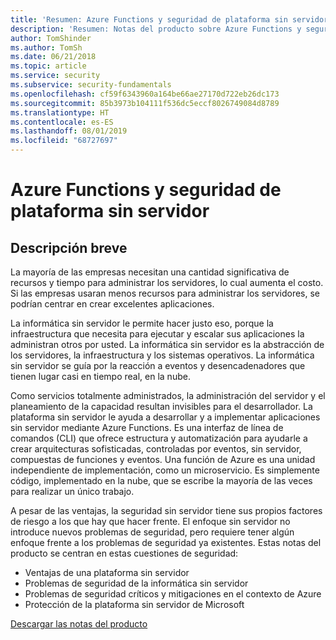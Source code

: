 ```yaml
---
title: 'Resumen: Azure Functions y seguridad de plataforma sin servidor'
description: 'Resumen: Notas del producto sobre Azure Functions y seguridad de plataforma sin servidor'
author: TomShinder
ms.author: TomSh
ms.date: 06/21/2018
ms.topic: article
ms.service: security
ms.subservice: security-fundamentals
ms.openlocfilehash: cf59f6343960a164be66ae27170d722eb26dc173
ms.sourcegitcommit: 85b3973b104111f536dc5eccf8026749084d8789
ms.translationtype: HT
ms.contentlocale: es-ES
ms.lasthandoff: 08/01/2019
ms.locfileid: "68727697"
---
```

# <a name="azure-functions-and-serverless-platform-security"></a>Azure Functions y seguridad de plataforma sin servidor
## <a name="abstract"></a>Descripción breve
La mayoría de las empresas necesitan una cantidad significativa de recursos y tiempo para administrar los servidores, lo cual aumenta el costo. Si las empresas usaran menos recursos para administrar los servidores, se podrían centrar en crear excelentes aplicaciones.  

La informática sin servidor le permite hacer justo eso, porque la infraestructura que necesita para ejecutar y escalar sus aplicaciones la administran otros por usted. La informática sin servidor es la abstracción de los servidores, la infraestructura y los sistemas operativos. La informática sin servidor se guía por la reacción a eventos y desencadenadores que tienen lugar casi en tiempo real, en la nube. 

Como servicios totalmente administrados, la administración del servidor y el planeamiento de la capacidad resultan invisibles para el desarrollador. La plataforma sin servidor le ayuda a desarrollar y a implementar aplicaciones sin servidor mediante Azure Functions. Es una interfaz de línea de comandos (CLI) que ofrece estructura y automatización para ayudarle a crear arquitecturas sofisticadas, controladas por eventos, sin servidor, compuestas de funciones y eventos. Una función de Azure es una unidad independiente de implementación, como un microservicio. Es simplemente código, implementado en la nube, que se escribe la mayoría de las veces para realizar un único trabajo.

A pesar de las ventajas, la seguridad sin servidor tiene sus propios factores de riesgo a los que hay que hacer frente. El enfoque sin servidor no introduce nuevos problemas de seguridad, pero requiere tener algún enfoque frente a los problemas de seguridad ya existentes. Estas notas del producto se centran en estas cuestiones de seguridad: 
* Ventajas de una plataforma sin servidor
* Problemas de seguridad de la informática sin servidor
* Problemas de seguridad críticos y mitigaciones en el contexto de Azure
* Protección de la plataforma sin servidor de Microsoft

[Descargar las notas del producto](https://azure.microsoft.com/mediahandler/files/resourcefiles/azure-functions-serverless-platform-security/Microsoft%20Serverless%20Platform.pdf)

